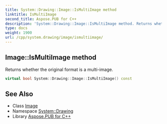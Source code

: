```yaml
---
title: System::Drawing::Image::IsMultiImage method
linktitle: IsMultiImage
second_title: Aspose.PUB for C++
description: 'System::Drawing::Image::IsMultiImage method. Returns whether the original format is a multi-image in C++.'
type: docs
weight: 1900
url: /cpp/system.drawing/image/ismultiimage/
---
```

## Image::IsMultiImage method


Returns whether the original format is a multi-image.

```cpp
virtual bool System::Drawing::Image::IsMultiImage() const
```

## See Also

* Class [Image](../)
* Namespace [System::Drawing](../../)
* Library [Aspose.PUB for C++](../../../)
